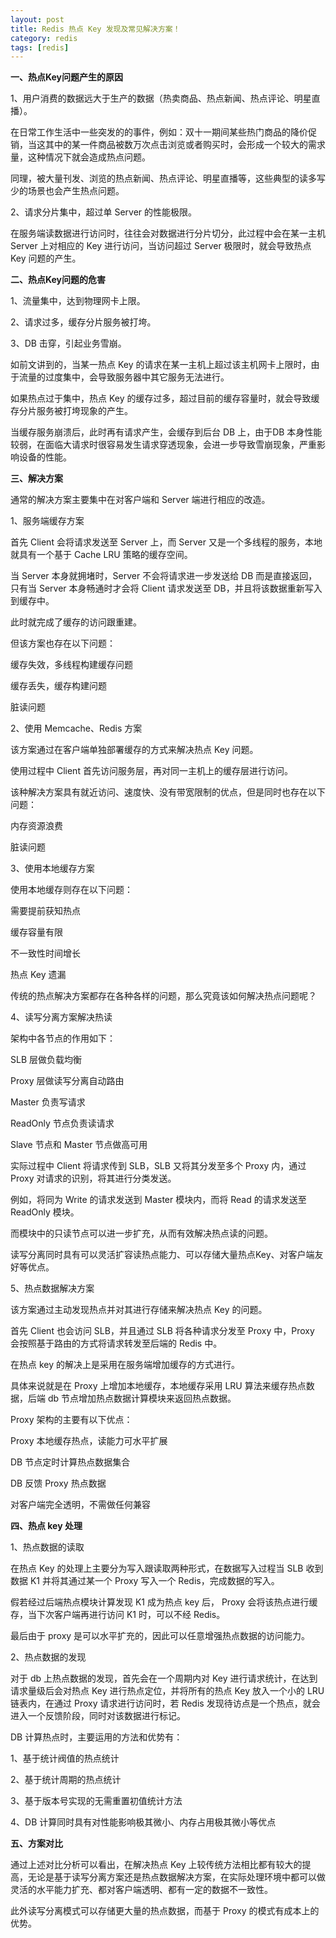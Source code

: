 ```yaml
---
layout: post
title: Redis 热点 Key 发现及常见解决方案！
category: redis
tags: [redis]
---
```




**一、热点Key问题产生的原因**

1、用户消费的数据远大于生产的数据（热卖商品、热点新闻、热点评论、明星直播）。 

在日常工作生活中一些突发的的事件，例如：双十一期间某些热门商品的降价促销，当这其中的某一件商品被数万次点击浏览或者购买时，会形成一个较大的需求量，这种情况下就会造成热点问题。

同理，被大量刊发、浏览的热点新闻、热点评论、明星直播等，这些典型的读多写少的场景也会产生热点问题。

2、请求分片集中，超过单 Server 的性能极限。

在服务端读数据进行访问时，往往会对数据进行分片切分，此过程中会在某一主机 Server 上对相应的 Key 进行访问，当访问超过 Server 极限时，就会导致热点 Key 问题的产生。

**二、热点Key问题的危害**

1、流量集中，达到物理网卡上限。

2、请求过多，缓存分片服务被打垮。

3、DB 击穿，引起业务雪崩。

如前文讲到的，当某一热点 Key 的请求在某一主机上超过该主机网卡上限时，由于流量的过度集中，会导致服务器中其它服务无法进行。

如果热点过于集中，热点 Key 的缓存过多，超过目前的缓存容量时，就会导致缓存分片服务被打垮现象的产生。

当缓存服务崩溃后，此时再有请求产生，会缓存到后台 DB 上，由于DB 本身性能较弱，在面临大请求时很容易发生请求穿透现象，会进一步导致雪崩现象，严重影响设备的性能。

**三、解决方案**

通常的解决方案主要集中在对客户端和 Server 端进行相应的改造。 

1、服务端缓存方案

首先 Client 会将请求发送至 Server 上，而 Server 又是一个多线程的服务，本地就具有一个基于 Cache LRU 策略的缓存空间。

当 Server 本身就拥堵时，Server 不会将请求进一步发送给 DB 而是直接返回，只有当 Server 本身畅通时才会将 Client 请求发送至 DB，并且将该数据重新写入到缓存中。

此时就完成了缓存的访问跟重建。

但该方案也存在以下问题：

缓存失效，多线程构建缓存问题

缓存丢失，缓存构建问题

脏读问题

2、使用 Memcache、Redis 方案

该方案通过在客户端单独部署缓存的方式来解决热点 Key 问题。

使用过程中 Client 首先访问服务层，再对同一主机上的缓存层进行访问。

该种解决方案具有就近访问、速度快、没有带宽限制的优点，但是同时也存在以下问题：

内存资源浪费

脏读问题

3、使用本地缓存方案

使用本地缓存则存在以下问题：

需要提前获知热点

缓存容量有限

不一致性时间增长

热点 Key 遗漏

传统的热点解决方案都存在各种各样的问题，那么究竟该如何解决热点问题呢？

4、读写分离方案解决热读

架构中各节点的作用如下：

SLB 层做负载均衡

Proxy 层做读写分离自动路由

Master 负责写请求

ReadOnly 节点负责读请求

Slave 节点和 Master 节点做高可用

实际过程中 Client 将请求传到 SLB，SLB 又将其分发至多个 Proxy 内，通过 Proxy 对请求的识别，将其进行分类发送。

例如，将同为 Write 的请求发送到 Master 模块内，而将 Read 的请求发送至 ReadOnly 模块。

而模块中的只读节点可以进一步扩充，从而有效解决热点读的问题。

读写分离同时具有可以灵活扩容读热点能力、可以存储大量热点Key、对客户端友好等优点。

5、热点数据解决方案

该方案通过主动发现热点并对其进行存储来解决热点 Key 的问题。

首先 Client 也会访问 SLB，并且通过 SLB 将各种请求分发至 Proxy 中，Proxy 会按照基于路由的方式将请求转发至后端的 Redis 中。

在热点 key 的解决上是采用在服务端增加缓存的方式进行。

具体来说就是在 Proxy 上增加本地缓存，本地缓存采用 LRU 算法来缓存热点数据，后端 db 节点增加热点数据计算模块来返回热点数据。

Proxy 架构的主要有以下优点：

Proxy 本地缓存热点，读能力可水平扩展

DB 节点定时计算热点数据集合

DB 反馈 Proxy 热点数据

对客户端完全透明，不需做任何兼容

**四、热点 key 处理**

1、热点数据的读取 

在热点 Key 的处理上主要分为写入跟读取两种形式，在数据写入过程当 SLB 收到数据 K1 并将其通过某一个 Proxy 写入一个 Redis，完成数据的写入。

假若经过后端热点模块计算发现 K1 成为热点 key 后， Proxy 会将该热点进行缓存，当下次客户端再进行访问 K1 时，可以不经 Redis。

最后由于 proxy 是可以水平扩充的，因此可以任意增强热点数据的访问能力。

2、热点数据的发现

对于 db 上热点数据的发现，首先会在一个周期内对 Key 进行请求统计，在达到请求量级后会对热点 Key 进行热点定位，并将所有的热点 Key 放入一个小的 LRU 链表内，在通过 Proxy 请求进行访问时，若 Redis 发现待访点是一个热点，就会进入一个反馈阶段，同时对该数据进行标记。

DB 计算热点时，主要运用的方法和优势有：

1、基于统计阀值的热点统计

2、基于统计周期的热点统计

3、基于版本号实现的无需重置初值统计方法

4、DB 计算同时具有对性能影响极其微小、内存占用极其微小等优点

**五、方案对比**

通过上述对比分析可以看出，在解决热点 Key 上较传统方法相比都有较大的提高，无论是基于读写分离方案还是热点数据解决方案，在实际处理环境中都可以做灵活的水平能力扩充、都对客户端透明、都有一定的数据不一致性。 

此外读写分离模式可以存储更大量的热点数据，而基于 Proxy 的模式有成本上的优势。



